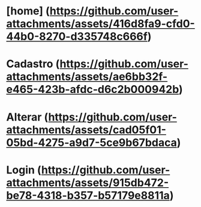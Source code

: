# [home] (https://github.com/user-attachments/assets/416d8fa9-cfd0-44b0-8270-d335748c666f)
# Cadastro (https://github.com/user-attachments/assets/ae6bb32f-e465-423b-afdc-d6c2b000942b)
# Alterar (https://github.com/user-attachments/assets/cad05f01-05bd-4275-a9d7-5ce9b67bdaca)
# Login (https://github.com/user-attachments/assets/915db472-be78-4318-b357-b57179e8811a)
